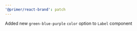 ```yaml
---
'@primer/react-brand': patch
---
```


Added new `green-blue-purple` `color` option to `Label` component
